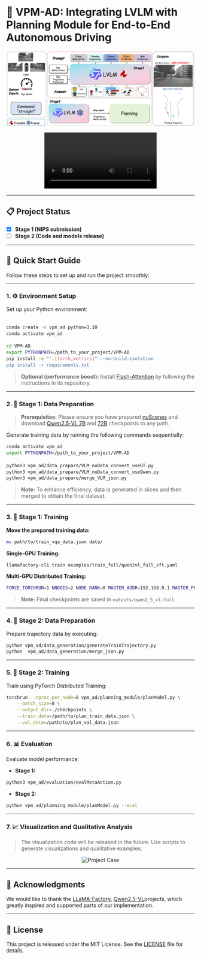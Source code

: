 # 🚗 VPM-AD: Integrating LVLM with Planning Module for End-to-End Autonomous Driving
<p align="center">
  <img src="overview.jpg" alt="Project Overview" style="max-width:100%; height:auto;" />
</p>

<p align="center">
  <video src="case_video.mp4" controls style="max-width:100%; height:auto;">
    Your browser does not support the video tag.
  </video>
</p>

---

## 📋 Project Status

- [x] **Stage 1 (NIPS submission)**
- [ ] **Stage 2 (Code and models release)**

---

## 🚀 Quick Start Guide

Follow these steps to set up and run the project smoothly:

---

### 1. ⚙️ Environment Setup

Set up your Python environment:

```bash

conda create -n vpm_ad python=3.10
conda activate vpm_ad

cd VPM-AD
export PYTHONPATH=/path_to_your_project/VPM-AD
pip install -e "".[torch,metrics]" --no-build-isolation
pip install -r requirements.txt

```
> **Optional (performance boost):** Install [Flash-Attention](https://github.com/Dao-AILab/flash-attention) by following the instructions in its repository.
---

### 2. 📂 Stage 1: Data Preparation
> **Prerequisites:** Please ensure you have prepared [nuScenes](https://www.nuscenes.org/) and download [Qwen2.5-VL 7B](https://huggingface.co/Qwen/Qwen2.5-VL-7B-Instruct) and [72B](https://huggingface.co/Qwen/Qwen2.5-VL-72B-Instruct) checkpoints to any path.

Generate training data by running the following commands sequentially:

```bash
conda activate vpm_ad
export PYTHONPATH=/path_to_your_project/VPM-AD

python3 vpm_ad/data_prepare/VLM_nuData_convert_useGT.py
python3 vpm_ad/data_prepare/VLM_nuData_convert_useQwen.py
python3 vpm_ad/data_prepare/merge_VLM_json.py
```

> **Note:** To enhance efficiency, data is generated in slices and then merged to obtain the final dataset.

---

### 3. 🏁 Stage 1: Training

**Move the prepared training data:**

```bash
mv path/to/train_vqa_data.json data/
```

**Single-GPU Training:**

```bash
llamafactory-cli train examples/train_full/qwen2vl_full_sft.yaml
```

**Multi-GPU Distributed Training:**

```bash
FORCE_TORCHRUN=1 NNODES=2 NODE_RANK=0 MASTER_ADDR=192.168.0.1 MASTER_PORT=29500 llamafactory-cli train examples/train_lora/qwen2vl_full_sft.yaml
```

> **Note:** Final checkpoints are saved in `outputs/qwen2_5_vl-full`.

---

### 4. 🚦 Stage 2: Data Preparation

Prepare trajectory data by executing:

```bash
python vpm_ad/data_generation/generateTrainTrajectory.py
python  vpm_ad/data_generation/merge_json.py
```

---

### 5. 🎯 Stage 2: Training

Train using PyTorch Distributed Training:

```bash
torchrun --nproc_per_node=8 vpm_ad/planning_module/planModel.py \
    --batch_size=8 \
    --output_dir=./checkpoints \
    --train_data=/path/to/plan_train_data.json \
    --val_data=/path/to/plan_val_data.json
```

---

### 6. 📊 Evaluation

Evaluate model performance:

- **Stage 1:**

```bash
python3 vpm_ad/evaluation/evalMetaAction.py
```

- **Stage 2:**

```bash
python vpm_ad/planning_module/planModel.py --eval
```

---

### 7. 📈 Visualization and Qualitative Analysis
> The visualization code will be released in the future.
Use scripts to generate visualizations and qualitative examples:
<p align="center">
  <img src="result_case1.png" alt="Project Case" style="max-width:100%; height:auto;" />
</p>

---

## 🙏 Acknowledgments

We would like to thank the [LLaMA-Factory](https://github.com/hiyouga/LLaMA-Factory), [Qwen2.5-VL](https://github.com/QwenLM/Qwen2.5-VL)projects, which greatly inspired and supported parts of our implementation.

---

## 📄 License

This project is released under the MIT License. See the [LICENSE](LICENSE) file for details.


